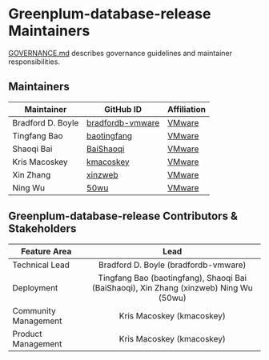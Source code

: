 # Greenplum-database-release Maintainers

[GOVERNANCE.md](https://github.com/greenplum-db/greenplum-database-release/blob/master/GOVERNANCE.md) describes governance guidelines and maintainer responsibilities.

## Maintainers

| Maintainer | GitHub ID | Affiliation |
| --------------- | --------- | ----------- |
| Bradford D. Boyle | [bradfordb-vmware](https://github.com/bradfordb-vmware) | [VMware](https://www.github.com/vmware/) |
| Tingfang Bao | [baotingfang](https://github.com/baotingfang) | [VMware](https://www.github.com/vmware/) |
| Shaoqi Bai | [BaiShaoqi](https://github.com/BaiShaoqi) | [VMware](https://www.github.com/vmware/) |
| Kris Macoskey | [kmacoskey](https://github.com/kmacoskey) | [VMware](https://www.github.com/vmware/) |
| Xin Zhang | [xinzweb](https://github.com/xinzweb) | [VMware](https://www.github.com/vmware/) |
| Ning Wu | [50wu](https://github.com/50wu) | [VMware](https://www.github.com/vmware/) |

## Greenplum-database-release Contributors & Stakeholders

| Feature Area | Lead |
| ----------------------------- | :---------------------: |
| Technical Lead | Bradford D. Boyle (bradfordb-vmware) |
| Deployment | Tingfang Bao (baotingfang), Shaoqi Bai (BaiShaoqi), Xin Zhang (xinzweb) Ning Wu (50wu) | 
| Community Management | Kris Macoskey (kmacoskey) |
| Product Management | Kris Macoskey (kmacoskey) |